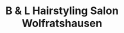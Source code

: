 ---
title: "B & L Hairstyling Salon Wolfratshausen"
url: /wolfratshausen/b-und-l-hairstyling-salon-wolfratshausen/
shop: Friseur
---